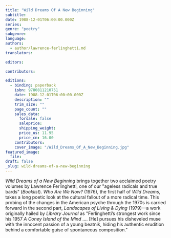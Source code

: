 ```yaml
---
title: "Wild Dreams Of A New Beginning"
subtitle:
date: 1988-12-01T06:00:00.000Z
series:
genre: "poetry"
subgenre:
language:
authors:
  - author/lawrence-ferlinghetti.md
translators:

editors:

contributors:

editions:
  - binding: paperback
    isbn: 9780811210751
    date: 1988-12-01T06:00:00.000Z
    description: ""
    trim_size: ""
    page_count: ""
    sales_data:
      forsale: false
      saleprice:
      shipping_weight:
      price_us: 11.95
      price_cn: 16.00
    contributors:
    cover_image: "/Wild_Dreams_Of_A_New_Beginning.jpg"
featured_image:
  file:
draft: false
_slug: wild-dreams-of-a-new-beginning
---
```


_Wild Dreams of a New Beginning_ brings together two acclaimed poetry volumes by Lawrence Ferlinghetti, one of our "ageless radicals and true bards" (_Booklist_). _Who Are We Now?_ (1976), the first half of _Wild Dreams_, takes a long poetic look at the cultural fallout of a more radical time. This probing of the changes in the American psyche through the 1970s is carried forward in the second part, _Landscapes of Living & Dying_ (1979)––a work originally hailed by _Library Journal_ as "Ferlinghetti’s strongest work since his 1957 _A Coney Island of the Mind_ .... [He] pursues his disheveled muse with the innocent passion of a young beatnik, hiding his authentic erudition behind a comfortable guise of spontaneous composition."

